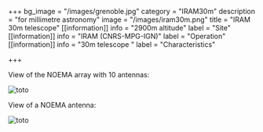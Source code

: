 +++
bg_image = "/images/grenoble.jpg"
category = "IRAM30m"
description = "for millimetre astronomy"
image = "/images/iram30m.png"
title = "IRAM 30m telescope"
[[information]]
info = "2900m altitude"
label = "Site"
[[information]]
info = "IRAM (CNRS-MPG-IGN)"
label = "Operation"
[[information]]
info = "30m telescope "
label = "Characteristics"

+++

View of the NOEMA array with 10 antennas: 

![toto](/images/iram30m.png)

View of a NOEMA antenna:

![toto](/images/iram30m_2.png)
